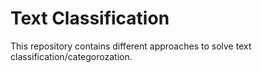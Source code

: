 # Text Classification

This repository contains different approaches to solve text classification/categorozation.  
